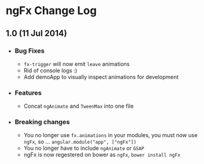 # ngFx Change Log

## 1.0 (11 Jul 2014)
+ ### Bug Fixes
    * ```fx-trigger``` will now emit ```leave``` animations
    * Rid of console logs :)
    * Add demoApp to visually inspect animations for development
+ ### Features
    * Concat ```ngAnimate``` and ```TweenMax``` into one file
+ ### Breaking changes
    * You no longer use ```fx.animations``` in your modules, you must now use ```ngFx```, so ... ```angular.module("app", ["ngFx"])```
    * You no longer have to include ```ngAnimate``` or ```GSAP```
    * ngFx is now regestered on bower  as ```ngFx```, ```bower install ngFx```       
